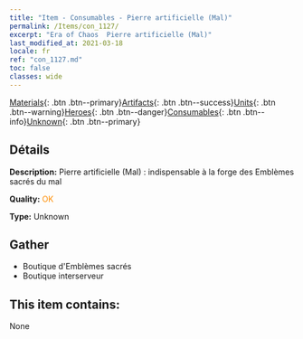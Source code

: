 ```yaml
---
title: "Item - Consumables - Pierre artificielle (Mal)"
permalink: /Items/con_1127/
excerpt: "Era of Chaos  Pierre artificielle (Mal)"
last_modified_at: 2021-03-18
locale: fr
ref: "con_1127.md"
toc: false
classes: wide
---
```

 [Materials](/fr/Items/){: .btn .btn--primary}[Artifacts](/fr/Items/Artifacts/){: .btn .btn--success}[Units](/fr/Items/Units/){: .btn .btn--warning}[Heroes](/fr/Items/Heroes/){: .btn .btn--danger}[Consumables](/fr/Items/Consumables/){: .btn .btn--info}[Unknown](/fr/Items/Unknown/){: .btn .btn--primary}

## Détails
 **Description:** Pierre artificielle (Mal) : indispensable à la forge des Emblèmes sacrés du mal

 **Quality:** <span style="color: #FF8C00">OK</span>

 **Type:** Unknown

## Gather

*    Boutique d'Emblèmes sacrés 
*    Boutique interserveur 

## This item contains:

  None


